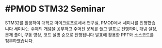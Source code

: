 # #PMOD STM32 Seminar

STM32를 활용하여 대학교 마이크로프로세서 연구실, PMOD에서 세미나를 진행했습니다 세미나는 주제의 개념을 공부하고 주어진 문제를 풀고 발표로 진행하며, 개념 설정, 문제 풀이, 구동 영상, 코드 설명 순으로 진행됩니다 발표에 활용한 PPT와 소스코드를 첨부하였습니다.
